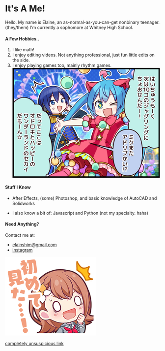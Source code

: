 # It's A Me!
Hello. My name is Elaine, an as-normal-as-you-can-get nonbinary teenager.(they/them) I'm currently a sophomore at Whitney High School.

#### A Few Hobbies..
1. I like math!
2. I enjoy editing videos. Not anything professional, just fun little edits on the side.
3. I enjoy playing games too, mainly rhythm games.
![hatsune miku](comic_0024.png)

#### Stuff I Know
- After Effects, (some) Photoshop, and basic knowledge of AutoCAD and Solidworks

- I also know a bit of: Javascript and Python (not my specialty. haha)

#### Need Anything?
Contact me at:

- <elainshim@gmail.com>
- [instagram](https://instagram.com/idiotelaine)

![minori](stamp0433.png)

[completely unsuspicious link](https://drive.google.com/file/d/1WJhAJALkJC-hxJn_KLRGbkw1iGhpFlCe/view?usp=sharing)
